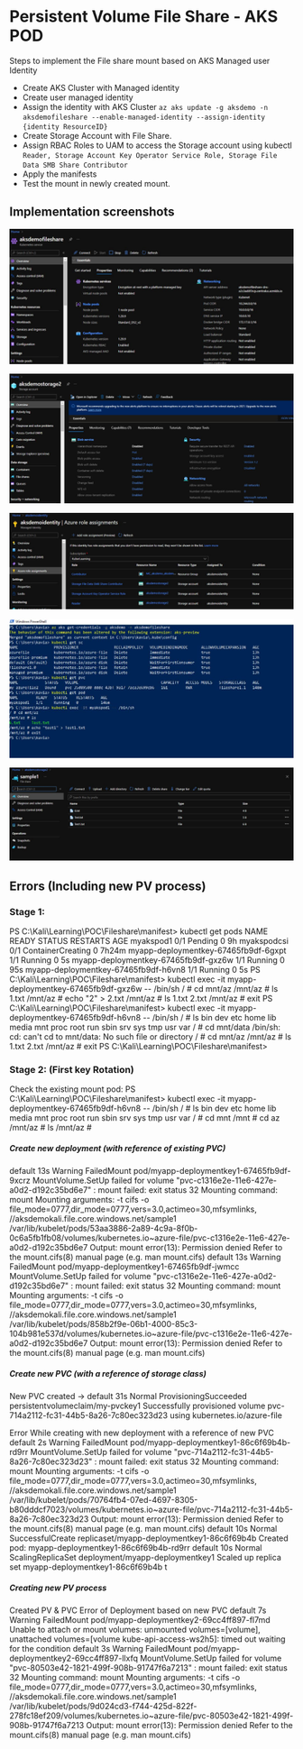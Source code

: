 # Persistent Volume File Share - AKS POD

Steps to implement the File share mount based on AKS Managed user Identity

- Create AKS Cluster with Managed identity
- Create user managed identity
- Assign the identity with AKS Cluster
  `az aks update -g aksdemo -n aksdemofileshare --enable-managed-identity --assign-identity {identity ResourceID}`
- Create Storage Account with File Share.
- Assign RBAC Roles to UAM to access the Storage account using kubectl
  `Reader, Storage Account Key Operator Service Role, Storage File Data SMB Share Contributor`
- Apply the manifests
- Test the mount in newly created mount.

## Implementation screenshots

![Cluster](images/01-AKS_Cluster.JPG)

![Storage Account](images/02-Storage.JPG)

![UAMI Role Assignments](images/03-UAMI_Roles.JPG)

![Powershell Steps](images/04-Powershell.JPG)

![Fileshare](images/05-Storage_FileListing.JPG)

## Errors (Including new PV process)

### Stage 1:

PS C:\Kali\Learning\POC\Fileshare\manifest> kubectl get pods
NAME READY STATUS RESTARTS AGE
myakspod1 0/1 Pending 0 9h
myakspodcsi 0/1 ContainerCreating 0 7h24m
myapp-deploymentkey-67465fb9df-6gxpt 1/1 Running 0 5s
myapp-deploymentkey-67465fb9df-gxz6w 1/1 Running 0 95s
myapp-deploymentkey-67465fb9df-h6vn8 1/1 Running 0 5s
PS C:\Kali\Learning\POC\Fileshare\manifest> kubectl exec -it myapp-deploymentkey-67465fb9df-gxz6w -- /bin/sh
/ # cd mnt/az
/mnt/az # ls
1.txt
/mnt/az # echo "2" > 2.txt
/mnt/az # ls
1.txt 2.txt
/mnt/az # exit
PS C:\Kali\Learning\POC\Fileshare\manifest> kubectl exec -it myapp-deploymentkey-67465fb9df-h6vn8 -- /bin/sh
/ # ls
bin dev etc home lib media mnt proc root run sbin srv sys tmp usr var
/ # cd mnt/data
/bin/sh: cd: can't cd to mnt/data: No such file or directory
/ # cd mnt/az
/mnt/az # ls
1.txt 2.txt
/mnt/az # exit
PS C:\Kali\Learning\POC\Fileshare\manifest>

### Stage 2: (First key Rotation)

Check the existing mount pod:
PS C:\Kali\Learning\POC\Fileshare\manifest> kubectl exec -it myapp-deploymentkey-67465fb9df-h6vn8 -- /bin/sh
/ # ls
bin dev etc home lib media mnt proc root run sbin srv sys tmp usr var
/ # cd mnt
/mnt # cd az
/mnt/az # ls
/mnt/az #

##### Create new deployment (with reference of existing PVC)

default 13s Warning FailedMount pod/myapp-deploymentkey1-67465fb9df-9xcrz MountVolume.SetUp failed for volume "pvc-c1316e2e-11e6-427e-a0d2-d192c35bd6e7" : mount failed: exit status 32
Mounting command: mount
Mounting arguments: -t cifs -o file_mode=0777,dir_mode=0777,vers=3.0,actimeo=30,mfsymlinks,<masked> //aksdemokali.file.core.windows.net/sample1 /var/lib/kubelet/pods/53aa3886-2a89-4c9a-8f0b-0c6a5fb1fb08/volumes/kubernetes.io~azure-file/pvc-c1316e2e-11e6-427e-a0d2-d192c35bd6e7
Output: mount error(13): Permission denied
Refer to the mount.cifs(8) manual page (e.g. man mount.cifs)
default 13s Warning FailedMount pod/myapp-deploymentkey1-67465fb9df-jwmcc MountVolume.SetUp failed for volume "pvc-c1316e2e-11e6-427e-a0d2-d192c35bd6e7" : mount failed: exit status 32
Mounting command: mount
Mounting arguments: -t cifs -o file_mode=0777,dir_mode=0777,vers=3.0,actimeo=30,mfsymlinks,<masked> //aksdemokali.file.core.windows.net/sample1 /var/lib/kubelet/pods/858b2f9e-06b1-4000-85c3-104b981e537d/volumes/kubernetes.io~azure-file/pvc-c1316e2e-11e6-427e-a0d2-d192c35bd6e7
Output: mount error(13): Permission denied
Refer to the mount.cifs(8) manual page (e.g. man mount.cifs)

##### Create new PVC (with a reference of storage class)

New PVC created -> default 31s Normal ProvisioningSucceeded persistentvolumeclaim/my-pvckey1 Successfully provisioned volume pvc-714a2112-fc31-44b5-8a26-7c80ec323d23 using kubernetes.io/azure-file

Error While creating with new deployment with a reference of new PVC
default 2s Warning FailedMount pod/myapp-deploymentkey1-86c6f69b4b-rd9rr MountVolume.SetUp failed for volume "pvc-714a2112-fc31-44b5-8a26-7c80ec323d23" : mount failed: exit status 32
Mounting command: mount
Mounting arguments: -t cifs -o file_mode=0777,dir_mode=0777,vers=3.0,actimeo=30,mfsymlinks,<masked> //aksdemokali.file.core.windows.net/sample1 /var/lib/kubelet/pods/70764fb4-07ed-4697-8305-b80dddcf7023/volumes/kubernetes.io~azure-file/pvc-714a2112-fc31-44b5-8a26-7c80ec323d23
Output: mount error(13): Permission denied
Refer to the mount.cifs(8) manual page (e.g. man mount.cifs)
default 10s Normal SuccessfulCreate replicaset/myapp-deploymentkey1-86c6f69b4b Created pod: myapp-deploymentkey1-86c6f69b4b-rd9rr
default 10s Normal ScalingReplicaSet deployment/myapp-deploymentkey1 Scaled up replica set myapp-deploymentkey1-86c6f69b4b t

##### Creating new PV process

Created PV & PVC
Error of Deployment based on new PVC
default 7s Warning FailedMount pod/myapp-deploymentkey2-69cc4ff897-fl7md Unable to attach or mount volumes: unmounted volumes=[volume], unattached volumes=[volume kube-api-access-ws2h5]: timed out waiting for the condition
default 3s Warning FailedMount pod/myapp-deploymentkey2-69cc4ff897-llxfq MountVolume.SetUp failed for volume "pvc-80503e42-1821-499f-908b-91747f6a7213" : mount failed: exit status 32
Mounting command: mount
Mounting arguments: -t cifs -o file_mode=0777,dir_mode=0777,vers=3.0,actimeo=30,mfsymlinks,<masked> //aksdemokali.file.core.windows.net/sample1 /var/lib/kubelet/pods/9d024cd3-f744-425d-822f-278fc18ef209/volumes/kubernetes.io~azure-file/pvc-80503e42-1821-499f-908b-91747f6a7213
Output: mount error(13): Permission denied
Refer to the mount.cifs(8) manual page (e.g. man mount.cifs)
